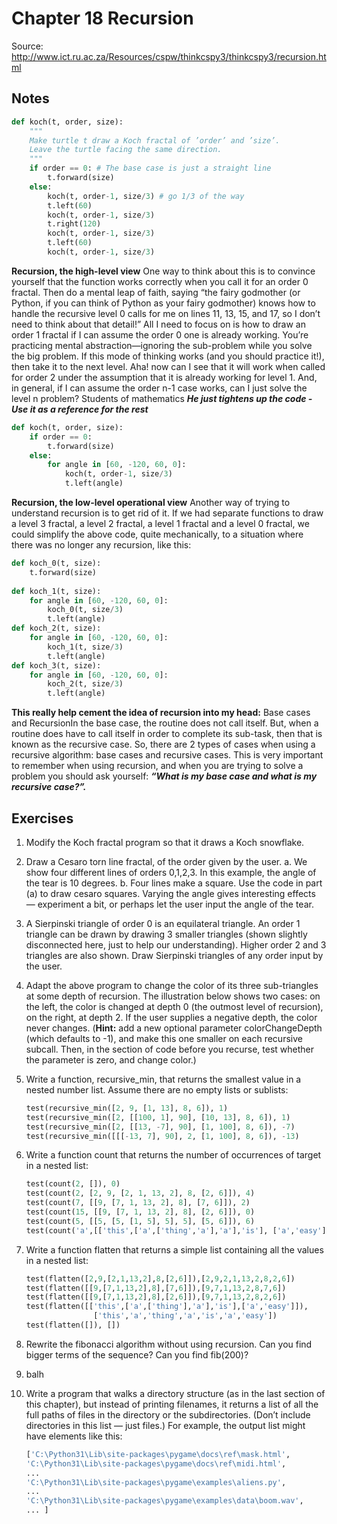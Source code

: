 # Chapter 18 Recursion
Source: http://www.ict.ru.ac.za/Resources/cspw/thinkcspy3/thinkcspy3/recursion.html

## Notes
```python
def koch(t, order, size):
    """
    Make turtle t draw a Koch fractal of ’order’ and ’size’.
    Leave the turtle facing the same direction.
    """
    if order == 0: # The base case is just a straight line
        t.forward(size)
    else:
        koch(t, order-1, size/3) # go 1/3 of the way
        t.left(60)
        koch(t, order-1, size/3)
        t.right(120)
        koch(t, order-1, size/3)
        t.left(60)
        koch(t, order-1, size/3)
```
**Recursion, the high-level view**
One way to think about this is to convince yourself that the function works correctly when you
call it for an order 0 fractal. Then do a mental leap of faith, saying “the fairy godmother (or
Python, if you can think of Python as your fairy godmother) knows how to handle the recursive
level 0 calls for me on lines 11, 13, 15, and 17, so I don’t need to think about that detail!” All
I need to focus on is how to draw an order 1 fractal if I can assume the order 0 one is already
working.
You’re practicing mental abstraction—ignoring the sub-problem while you solve the big problem.
If this mode of thinking works (and you should practice it!), then take it to the next level. Aha!
now can I see that it will work when called for order 2 under the assumption that it is already
working for level 1.
And, in general, if I can assume the order n-1 case works, can I just solve the level n problem?
Students of mathematics
_**He just tightens up the code - Use it as a reference for the rest**_

```python
def koch(t, order, size):
    if order == 0:
        t.forward(size)
    else:
        for angle in [60, -120, 60, 0]:
            koch(t, order-1, size/3)
            t.left(angle)
```

**Recursion, the low-level operational view**
Another way of trying to understand recursion is to get rid of it. If we had separate functions to
draw a level 3 fractal, a level 2 fractal, a level 1 fractal and a level 0 fractal, we could simplify
the above code, quite mechanically, to a situation where there was no longer any recursion, like
this:

```python
def koch_0(t, size):
    t.forward(size)
    
def koch_1(t, size):
    for angle in [60, -120, 60, 0]:
        koch_0(t, size/3)
        t.left(angle)
def koch_2(t, size):
    for angle in [60, -120, 60, 0]:
        koch_1(t, size/3)
        t.left(angle)
def koch_3(t, size):
    for angle in [60, -120, 60, 0]:
        koch_2(t, size/3)
        t.left(angle)
```

__This really help cement the idea of recursion into my head:__
Base cases and RecursionIn the base case, the routine does not call itself. But, when a routine does have to call itself in order to complete its sub-task, then that is known as the recursive case. 
So, there are 2 types of cases when using a recursive algorithm:
base cases and recursive cases. 
This is very important to remember when using recursion, and when you are trying to solve a problem you should ask yourself: 
**_“What is my base case and what is my recursive case?”._**



## Exercises
1. Modify the Koch fractal program so that it draws a Koch snowflake.
2. Draw a Cesaro torn line fractal, of the order given by the user. 
   a. We show four different lines of orders 0,1,2,3. In this example, the angle of the tear is 10 degrees.
   b. Four lines make a square. Use the code in part (a) to draw cesaro squares. Varying the angle gives interesting effects — experiment a bit, or perhaps let the user input the angle of the tear.
3. A Sierpinski triangle of order 0 is an equilateral triangle. An order 1 triangle can be
drawn by drawing 3 smaller triangles (shown slightly disconnected here, just to help our
understanding). Higher order 2 and 3 triangles are also shown. Draw Sierpinski triangles
of any order input by the user.
4. Adapt the above program to change the color of its three sub-triangles at some depth
of recursion. The illustration below shows two cases: on the left, the color is changed
at depth 0 (the outmost level of recursion), on the right, at depth 2. If the user supplies
a negative depth, the color never changes. (**Hint:** add a new optional parameter
colorChangeDepth (which defaults to -1), and make this one smaller on each recursive
subcall. Then, in the section of code before you recurse, test whether the parameter is zero, and change color.)
5. Write a function, recursive_min, that returns the smallest value in a nested number
list. Assume there are no empty lists or sublists:

    ``` Python
    test(recursive_min([2, 9, [1, 13], 8, 6]), 1)
    test(recursive_min([2, [[100, 1], 90], [10, 13], 8, 6]), 1)
    test(recursive_min([2, [[13, -7], 90], [1, 100], 8, 6]), -7)
    test(recursive_min([[[-13, 7], 90], 2, [1, 100], 8, 6]), -13)
    ```

6. Write a function count that returns the number of occurrences of target in a nested list:

    ``` python
    test(count(2, []), 0)
    test(count(2, [2, 9, [2, 1, 13, 2], 8, [2, 6]]), 4)
    test(count(7, [[9, [7, 1, 13, 2], 8], [7, 6]]), 2)
    test(count(15, [[9, [7, 1, 13, 2], 8], [2, 6]]), 0)
    test(count(5, [[5, [5, [1, 5], 5], 5], [5, 6]]), 6)
    test(count('a',[['this',['a',['thing','a'],'a'],'is'], ['a','easy']]), 4)
    ```

7. Write a function flatten that returns a simple list containing all the values in a nested list:

    ```Python
    test(flatten([2,9,[2,1,13,2],8,[2,6]]),[2,9,2,1,13,2,8,2,6])
    test(flatten([[9,[7,1,13,2],8],[7,6]]),[9,7,1,13,2,8,7,6])
    test(flatten([[9,[7,1,13,2],8],[2,6]]),[9,7,1,13,2,8,2,6])
    test(flatten([['this',['a',['thing'],'a'],'is'],['a','easy']]),
                   ['this','a','thing','a','is','a','easy'])
    test(flatten([]), [])
    ```

8. Rewrite the fibonacci algorithm without using recursion. Can you find bigger terms of the sequence? 
Can you find fib(200)?
9. balh
10. Write a program that walks a directory structure (as in the last section of this chapter), but instead of printing
filenames, it returns a list of all the full paths of files in the directory or the subdirectories.
(Don’t include directories in this list — just files.) For example, the output list might have elements like this:

    ```python
    ['C:\Python31\Lib\site-packages\pygame\docs\ref\mask.html',
    'C:\Python31\Lib\site-packages\pygame\docs\ref\midi.html',
    ...
    'C:\Python31\Lib\site-packages\pygame\examples\aliens.py',
    ...
    'C:\Python31\Lib\site-packages\pygame\examples\data\boom.wav',
    ... ]
    ```
